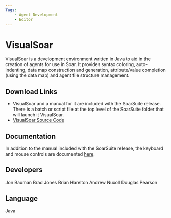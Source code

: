 ```yaml
---
Tags:
    - Agent Development
    - Editor
---
```


# VisualSoar

VisualSoar is a development environment written in Java to aid in the creation of
agents for use in Soar. It provides syntax coloring, auto-indenting, data map
construction and generation, attribute/value completion (using the data map) and
agent file structure management.

## Download Links

*   VisualSoar and a manual for it are included with the SoarSuite release. There
is a batch or script file at the top level of the SoarSuite folder that will launch
it VisualSoar.
*   [VisualSoar Source Code](https://github.com/SoarGroup/VisualSoar)

## Documentation

In addition to the manual included with the SoarSuite release, the keyboard and
mouse controls are documented [here](https://soar.eecs.umich.edu/reference/VisualSoarKeyboardAndMouseControls/).

## Developers

Jon Bauman
Brad Jones
Brian Harelton
Andrew Nuxoll
Douglas Pearson

## Language

Java
